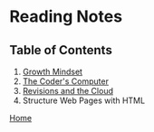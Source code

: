 # Reading Notes

## Table of Contents
1. [Growth Mindset](growth-mindset.md)
1. [The Coder's Computer](coders-computer.md)
1. [Revisions and the Cloud](revisions-cloud.md)
1. Structure Web Pages with HTML

[Home](README.md)

